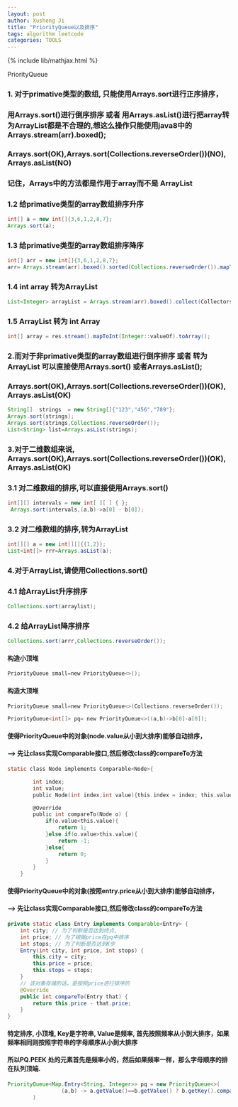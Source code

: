 ```yaml
---
layout: post
author: Xusheng Ji
title: "PriorityQueue以及排序"
tags: algorithm leetcode
categories: TOOLS
---
```


{% include lib/mathjax.html %}


<script type="text/javascript" async
  src="https://cdnjs.cloudflare.com/ajax/libs/mathjax/2.7.5/MathJax.js?config=TeX-MML-AM_CHTML">
</script>

<script type="text/x-mathjax-config">
  MathJax.Hub.Config({
    extensions: [
      "MathMenu.js",
      "MathZoom.js",
      "AssistiveMML.js",
      "a11y/accessibility-menu.js"
    ],
    jax: ["input/TeX", "output/CommonHTML"],
    TeX: {
      extensions: [
        "AMSmath.js",
        "AMSsymbols.js",
        "noErrors.js",
        "noUndefined.js",
      ]
    }
  });
</script>



PriorityQueue   
### 1. 对于primative类型的数组, 只能使用Arrays.sort进行正序排序，
### 用Arrays.sort()进行倒序排序 或者 用Arrays.asList()进行把array转为ArrayList都是不合理的,想这么操作只能使用java8中的Arrays.stream(arr).boxed();
### Arrays.sort(OK),Arrays.sort(Collections.reverseOrder())(NO), Arrays.asList(NO)
### 记住，Arrays中的方法都是作用于array而不是 ArrayList

### 1.2 给primative类型的array数组排序升序
```java
int[] a = new int[]{3,6,1,2,8,7};
Arrays.sort(a);
```

### 1.3 给primative类型的array数组排序降序
```java
int[] arr = new int[]{3,6,1,2,8,7};
arr= Arrays.stream(arr).boxed().sorted(Collections.reverseOrder()).mapToInt(Integer::intValue).toArray();
```

### 1.4 int array 转为ArrayList
```java
List<Integer> arrayList = Arrays.stream(arr).boxed().collect(Collectors.toList());
```
### 1.5 ArrayList 转为 int Array
```java
int[] array = res.stream().mapToInt(Integer::valueOf).toArray();
```



### 2.而对于非primative类型的array数组进行倒序排序 或者 转为ArrayList 可以直接使用Arrays.sort() 或者Arrays.asList();
### Arrays.sort(OK),Arrays.sort(Collections.reverseOrder())(OK), Arrays.asList(OK)

```java
String[]  strings  = new String[]{"123","456","789"};
Arrays.sort(strings);
Arrays.sort(strings,Collections.reverseOrder());
List<String> list=Arrays.asList(strings);

```

### 3.对于二维数组来说, Arrays.sort(OK),Arrays.sort(Collections.reverseOrder())(OK), Arrays.asList(OK)
### 3.1 对二维数组的排序,可以直接使用Arrays.sort()
```java
int[][] intervals = new int[ ][ ] { };
 Arrays.sort(intervals,(a,b)->a[0] - b[0]);
```
### 3.2 对二维数组的排序,转为ArrayList
```java
int[][] a = new int[][]{{1,2}};
List<int[]> rrr=Arrays.asList(a);
```

### 4.对于ArrayList,请使用Collections.sort()

### 4.1 给ArrayList升序排序
```java
Collections.sort(arraylist);
```

### 4.2 给ArrayList降序排序
```java
Collections.sort(arrr,Collections.reverseOrder());
```
 



#### 构造小顶堆

```c
PriorityQueue small=new PriorityQueue<>();
```


#### 构造大顶堆

```c
PriorityQueue small=new PriorityQueue<>(Collections.reverseOrder());

PriorityQueue<int[]> pq= new PriorityQueue<>((a,b)->b[0]-a[0]);

```



#### 使得PriorityQueue中的对象(node.value从小到大排序)能够自动排序，
#### --> 先让class实现Comparable接口,然后修改class的compareTo方法
 
 

```c
static class Node implements Comparable<Node>{

        int index;
        int value;
        public Node(int index,int value){this.index = index; this.value= value;}

        @Override
        public int compareTo(Node o) {
            if(o.value<this.value){
                return 1;
            }else if(o.value>this.value){
                return -1;
            }else{
                return 0;
            }
        }
    }


```

#### 使得PriorityQueue中的对象(按照entry.price从小到大排序)能够自动排序，
#### --> 先让class实现Comparable接口,然后修改class的compareTo方法


```java
private static class Entry implements Comparable<Entry> {
	int city; // 为了判断是否达到终点,
	int price; // 为了根据price在pq中排序
	int stops; // 为了判断是否达到K步 
	Entry(int city, int price, int stops) {
		this.city = city;
		this.price = price;
		this.stops = stops;
	}
    // 该对象存储的话，是按照price进行排序的
	@Override
	public int compareTo(Entry that) {
		return this.price - that.price;
	}
}

```


#### 特定排序, 小顶堆, Key是字符串, Value是频率, 首先按照频率从小到大排序，如果频率相同则按照字符串的字母顺序从小到大排序
#### 所以PQ.PEEK 处的元素首先是频率小的，然后如果频率一样，那么字母顺序的排在队列顶端. 

```java
PriorityQueue<Map.Entry<String, Integer>> pq = new PriorityQueue<>(
                 (a,b) -> a.getValue()==b.getValue() ? b.getKey().compareTo(a.getKey()) : a.getValue()-b.getValue()
        )

```
